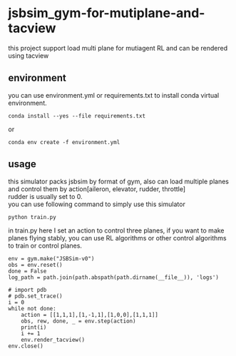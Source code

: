 # jsbsim_gym-for-mutiplane-and-tacview
this project support load multi plane for mutiagent RL and can be rendered using tacview

## environment  
you can use environment.yml or requirements.txt to install conda virtual environment.  
```
conda install --yes --file requirements.txt  
```
or  
```
conda env create -f environment.yml
```
## usage  
this simulator packs jsbsim by format of gym, also can load multiple planes and control them by action[aileron, elevator, rudder, throttle]  
rudder is usually set to 0.  
you can use following command to simply use this simulator  
```
python train.py
```
in train.py here I set an action to control three planes, if you want to make planes flying stably, you can use RL algorithms or other control algorithms to train or control planes.  
```
env = gym.make("JSBSim-v0")
obs = env.reset()
done = False
log_path = path.join(path.abspath(path.dirname(__file__)), 'logs')

# import pdb
# pdb.set_trace()
i = 0
while not done:
    action = [[1,1,1],[1,-1,1],[1,0,0],[1,1,1]]
    obs, rew, done, _ = env.step(action)
    print(i)
    i += 1
    env.render_tacview()
env.close()
```
